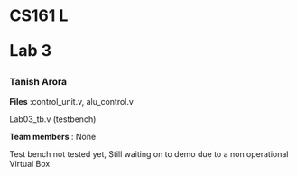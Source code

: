 <h1><b>CS161 L</b>
<p>Lab 3</p></h1>
<h3>Tanish Arora</h3>
<p><b>Files</b> :control_unit.v, alu_control.v </p>
       <p> Lab03_tb.v (testbench)
</p>
<p><b>Team members</b> :  None </p>
<p>Test bench not tested yet, Still waiting on to demo due to a non operational Virtual Box
</p>
